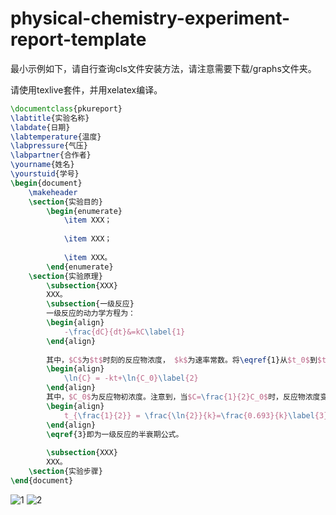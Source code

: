 # physical-chemistry-experiment-report-template
最小示例如下，请自行查询cls文件安装方法，请注意需要下载/graphs文件夹。

请使用texlive套件，并用xelatex编译。
```latex
\documentclass{pkureport}
\labtitle{实验名称}
\labdate{日期}
\labtemperature{温度}
\labpressure{气压}
\labpartner{合作者}
\yourname{姓名}
\yourstuid{学号}
\begin{document}
	\makeheader
	\section{实验目的}
		\begin{enumerate}
			\item XXX；
			
			\item XXX；
			
			\item XXX。
		\end{enumerate}
	\section{实验原理}
		\subsection{XXX}
		XXX。
		\subsection{一级反应}
		一级反应的动力学方程为：
		\begin{align}
			-\frac{dC}{dt}&=kC\label{1}
		\end{align}
		
		其中，$C$为$t$时刻的反应物浓度， $k$为速率常数。将\eqref{1}从$t_0$到$t$积分得：
		\begin{align}
			\ln{C} = -kt+\ln{C_0}\label{2}
		\end{align}
		其中，$C_0$为反应物初浓度。注意到，当$C=\frac{1}{2}C_0$时，反应物浓度变为初始值的一半，此时的时间$t_{\frac{1}{2}}$称为一级反应的半衰期。由\eqref{2}得：
		\begin{align}
			t_{\frac{1}{2}} = \frac{\ln{2}}{k}=\frac{0.693}{k}\label{3}
		\end{align}
		\eqref{3}即为一级反应的半衰期公式。
		
		\subsection{XXX}
		XXX。
	\section{实验步骤}
\end{document}
```
![1](https://user-images.githubusercontent.com/29155232/167645553-539e6a33-9364-41bb-a409-3b7818a9bf96.png)
![2](https://user-images.githubusercontent.com/29155232/167645568-697a9db6-33f0-490d-9764-1887694796db.png)

